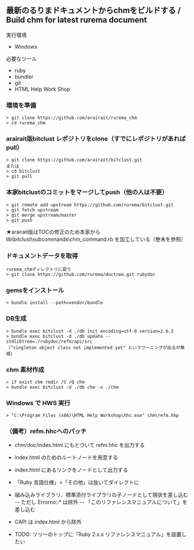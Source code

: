 ## 最新のるりまドキュメントからchmをビルドする / Build chm for latest rurema document

実行環境
- Windows

必要なツール
- ruby
- bundler
- git
- HTML Help Work Shop

### 環境を準備
```
> git clone https://github.com/arairait/rurema_chm
> cd rurema_chm
```

### arairait版bitclust レポジトリをclone（すでにレポジトリがあれば pull）
```
> git clone https://github.com/arairait/bitclust.git
または
> cd bitclust
> git pull
```

### 本家bitclustのコミットをマージしてpush（他の人は不要）
```
> git remote add upstream https://github.com/rurema/bitclust.git
> git fetch upstream
> git merge upstream/master
> git push
```

★arairait版はTOCの修正のため本家から lib\bitclust\subcommands\chm_command.rb を加工している（巻末を参照）

### ドキュメントデータを取得
```
rurema_chmディレクトリに戻り
> git clone https://github.com/rurema/doctree.git rubydoc
```

### gemsをインストール
```
> bundle install --path=vendor/bundle
```

### DB生成
```
> bundle exec bitclust -d ./db init encoding=utf-8 version=2.6.3
> bundle exec bitclust -d ./db update --stdlibtree=./rubydoc/refm/api/src
（"singleton object class not implemented yet" というワーニングが出るが無視）
```

### chm 素材作成
```
> if exist chm rmdir /S /Q chm
> bundle exec bitclust -d ./db chm -o ./chm
```

### Windows で HWS 実行
```
> "C:\Program Files (x86)\HTML Help Workshop\hhc.exe" chm\refm.hhp
```

### （備考）refm.hhcへのパッチ
- chm/doc/index.html にもとづいて refm.hhc を出力する

- index.html のためのルートノードを用意する
- index.html にあるリンクをノードとして出力する
- 「Ruby 言語仕様」>「その他」は抜いてダイレクトに
- 組み込みライブラリ、標準添付ライブラリの子ノードとして現状を差し込む
-- ただし Errorno::* は除外
-- 「このリファレンスマニュアルについて」を差し込む
- CAPI は index.html から除外

- TODO: ツリーのトップに「Ruby 2.x.x リファレンスマニュアル」を設置したい
